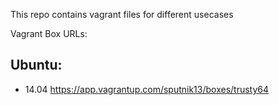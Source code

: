 This repo contains vagrant files for different usecases


Vagrant Box URLs:
## Ubuntu:
* 14.04 https://app.vagrantup.com/sputnik13/boxes/trusty64
